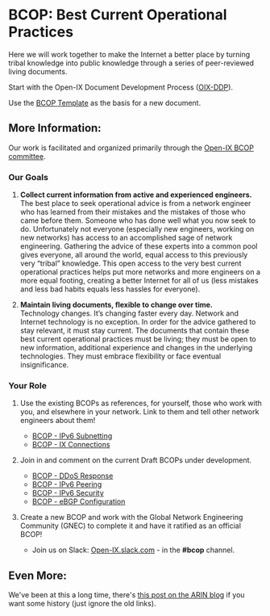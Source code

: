 # BCOP: Best Current Operational Practices

Here we will work together to make the Internet a better place by turning tribal knowledge into public knowledge through a series of peer-reviewed living documents.

Start with the Open-IX Document Development Process ([OIX-DDP](https://github.com/Open-IX/BCOP/blob/master/OIX-DDP.md)).

Use the [BCOP Template](https://github.com/Open-IX/BCOP/blob/master/BCOP_Template.md) as the basis for a new document.

## More Information:
Our work is facilitated and organized primarily through the [Open-IX BCOP committee](https://www.open-ix.org/cpages/bcop-committee).

### Our Goals
1)  **Collect current information from active and experienced engineers.**  
The best place to seek operational advice is from a network engineer who has learned from their mistakes and the mistakes of those who came before them. Someone who has done well what you now seek to do. Unfortunately not everyone (especially new engineers, working on new networks) has access to an accomplished sage of network engineering. Gathering the advice of these experts into a common pool gives everyone, all around the world, equal access to this previously very “tribal” knowledge. This open access to the very best current operational practices helps put more networks and more engineers on a more equal footing, creating a better Internet for all of us (less mistakes and less bad habits equals less hassles for everyone).

2)  **Maintain living documents, flexible to change over time.**  
Technology changes. It’s changing faster every day. Network and Internet technology is no exception. In order for the advice gathered to stay relevant, it must stay current. The documents that contain these best current operational practices must be living; they must be open to new information, additional experience and changes in the underlying technologies. They must embrace flexibility or face eventual insignificance.

### Your Role
1) Use the existing BCOPs as references, for yourself, those who work with you, and elsewhere in your network. Link to them and tell other network engineers about them!
    * [BCOP - IPv6 Subnetting](https://github.com/Open-IX/BCOP/tree/master/IPv6_Subnetting)
    * [BCOP - IX Connections](https://github.com/Open-IX/BCOP/tree/master/IX_Connections)

2) Join in and comment on the current Draft BCOPs under development.
    * [BCOP - DDoS Response](https://github.com/Open-IX/BCOP/tree/master/DDoS_Response)
    * [BCOP - IPv6 Peering](https://github.com/Open-IX/BCOP/tree/master/IPv6_Peering)
    * [BCOP - IPv6 Security](https://github.com/Open-IX/BCOP/tree/master/IPv6_Security)
    * [BCOP - eBGP Configuration](https://github.com/Open-IX/BCOP/tree/master/eBGP_Configuration)

3) Create a new BCOP and work with the Global Network Engineering Community (GNEC) to complete it and have it ratified as an official BCOP!
    * Join us on Slack: [Open-IX.slack.com](https://open-ix.slack.com/messages/CCKMX8XPV/) - in the **#bcop** channel.

## Even More:
We've been at this a long time, there's [this post on the ARIN blog](https://teamarin.net/2012/05/17/bcop-building-a-living-library-for-network-engineers-by-network-engineers/) if you want some history (just ignore the old links).
